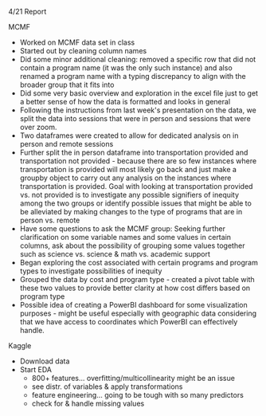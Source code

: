 4/21 Report

MCMF
- Worked on MCMF data set in class
- Started out by cleaning column names
- Did some minor additional cleaning: removed a specific row that did not contain a program name (it was the only such instance) and also renamed a program name with a typing discrepancy to align with the broader group that it fits into
- Did some very basic overview and exploration in the excel file just to get a better sense of how the data is formatted and looks in general
- Following the instructions from last week's presentation on the data, we split the data into sessions that were in person and sessions that were over zoom. 
- Two dataframes were created to allow for dedicated analysis on in person and remote sessions
- Further split the in person dataframe into transportation provided and transportation not provided - because there are so few instances where transportation is provided will most likely go back and just make a groupby object to carry out any analysis on the instances where transportation is provided. Goal with looking at transportation provided vs. not provided is to investigate any possible signifiers of inequity among the two groups or identify possible issues that might be able to be alleviated by making changes to the type of programs that are in person vs. remote
- Have some questions to ask the MCMF group: Seeking further clarification on some variable names and some values in certain columns, ask about the possibility of grouping some values together such as science vs. science & math vs. academic support
- Began exploring the cost associated with certain programs and program types to investigate possibilities of inequity
- Grouped the data by cost and program type - created a pivot table with these two values to provide better clarity at how cost differs based on program type
- Possible idea of creating a PowerBI dashboard for some visualization purposes - might be useful especially with geographic data considering that we have access to coordinates which PowerBI can effectively handle. 

Kaggle
- Download data
- Start EDA
  - 800+ features... overfitting/multicollinearity might be an issue
  - see distr. of variables & apply transformations
  - feature engineering... going to be tough with so many predictors
  - check for & handle missing values
